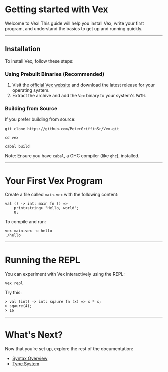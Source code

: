 # Getting started with Vex

Welcome to Vex! This guide will help you install Vex, write your first program, and understand the basics to get up and running quickly.

---

## Installation

To install Vex, follow these steps:

### Using Prebuilt Binaries (Recommended)
1. Visit the [official Vex website](#) and download the latest release for your operating system.
2. Extract the archive and add the `Vex` binary to your system's `PATH`.

### Building from Source
If you prefer building from source:

```
git clone https://github.com/PeterGriffinSr/Vex.git

cd vex

cabal build
```
Note: Ensure you have `cabal`, a GHC compiler (like `ghc`), installed.

---

# Your First Vex Program
Create a file called `main.vex` with the following content:
```
val () -> int: main fn () =>
    print<string> "Hello, world";
    0;
```
To compile and run:
```
vex main.vex -o hello
./hello
```

---

# Running the REPL
You can experiment with Vex interactively using the REPL:
```
vex repl
```

Try this:
```
> val (int) -> int: sqaure fn (x) => x * x;
> sqaure(4);
> 16
```

---

# What's Next?
Now that you’re set up, explore the rest of the documentation:
- [Syntax Overview](/docs/vex/syntax.md)
- [Type System](/docs/vex/type-system.md)